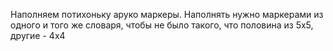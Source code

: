 Наполняем потихоньку аруко маркеры.
Наполнять нужно маркерами из одного и того же словаря, чтобы не было такого, что половина из 5х5, другие - 4х4
